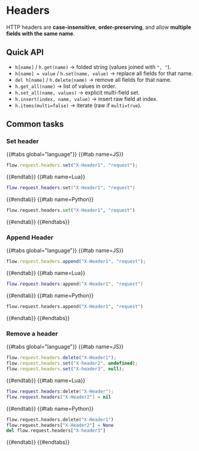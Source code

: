 # Headers

HTTP headers are **case-insensitive**, **order-preserving**, and allow **multiple fields with the same name**.

## Quick API

- `h[name]` / `h.get(name)` → folded string (values joined with `", "`).
- `h[name] = value` / `h.set(name, value)` → replace all fields for that name.
- `del h[name]` / `h.delete(name)` → remove all fields for that name.
- `h.get_all(name)` → list of values in order.
- `h.set_all(name, values)` → explicit multi-field set.
- `h.insert(index, name, value)` → insert raw field at index.
- `h.items(multi=false)` → iterate (raw if `multi=true`).

## Common tasks

### Set header

{{#tabs global="language"}}
{{#tab name=JS}}

```js
flow.request.headers.set("X-Header1", "request");
```

{{#endtab}}
{{#tab name=Lua}}

```lua
flow.request.headers:set("X-Header1", "request")
```

{{#endtab}}
{{#tab name=Python}}

```py
flow.request.headers.set("X-Header1", "request")
```

{{#endtab}}
{{#endtabs}}

### Append Header

{{#tabs global="language"}}
{{#tab name=JS}}

```js
flow.request.headers.append("X-Header1", "request");
```

{{#endtab}}
{{#tab name=Lua}}

```lua
flow.request.headers:append("X-Header1", "request")
```

{{#endtab}}
{{#tab name=Python}}

```py
flow.request.headers.append("X-Header1", "request")
```

{{#endtab}}
{{#endtabs}}

### Remove a header

{{#tabs global="language"}}
{{#tab name=JS}}

```js
flow.request.headers.delete("X-Header1");
flow.request.headers.set("X-header2", undefined);
flow.request.headers.set("X-header3", null);
```

{{#endtab}}
{{#tab name=Lua}}

```lua
flow.request.headers:delete("X-Header");
flow.request.headers["X-Header2"] = nil
```

{{#endtab}}
{{#tab name=Python}}

```py
flow.request.headers.delete("X-Header1")
flow.request.headers["X-Header2"] = None
del flow.request.headers["X-header3"]
```

{{#endtab}}
{{#endtabs}}

